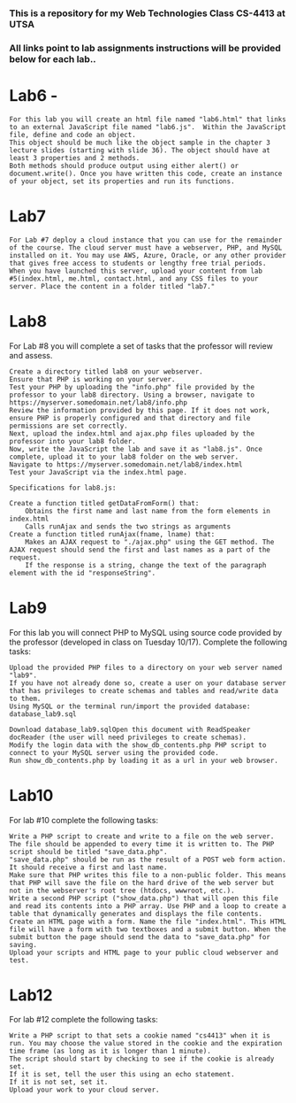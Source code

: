 ### This is a repository for my Web Technologies Class CS-4413 at UTSA
### All links point to lab assignments instructions will be provided below for each lab..

# Lab6 -
    For this lab you will create an html file named "lab6.html" that links to an external JavaScript file named "lab6.js".  Within the JavaScript file, define and code an object. 
    This object should be much like the object sample in the chapter 3 lecture slides (starting with slide 36). The object should have at least 3 properties and 2 methods. 
    Both methods should produce output using either alert() or document.write(). Once you have written this code, create an instance of your object, set its properties and run its functions.


# Lab7
    For Lab #7 deploy a cloud instance that you can use for the remainder of the course. The cloud server must have a webserver, PHP, and MySQL installed on it. You may use AWS, Azure, Oracle, or any other provider that gives free access to students or lengthy free trial periods. 
    When you have launched this server, upload your content from lab #5(index.html, me.html, contact.html, and any CSS files to your server. Place the content in a folder titled "lab7."



# Lab8
For Lab #8 you will complete a set of tasks that the professor will review and assess. 

    Create a directory titled lab8 on your webserver.
    Ensure that PHP is working on your server.
    Test your PHP by uploading the "info.php" file provided by the professor to your lab8 directory. Using a browser, navigate to https://myserver.somedomain.net/lab8/info.php 
    Review the information provided by this page. If it does not work, ensure PHP is properly configured and that directory and file permissions are set correctly.
    Next, upload the index.html and ajax.php files uploaded by the professor into your lab8 folder.
    Now, write the JavaScript the lab and save it as "lab8.js". Once complete, upload it to your lab8 folder on the web server. 
    Navigate to https://myserver.somedomain.net/lab8/index.html
    Test your JavaScript via the index.html page.

    Specifications for lab8.js:

    Create a function titled getDataFromForm() that:
        Obtains the first name and last name from the form elements in index.html
        Calls runAjax and sends the two strings as arguments
    Create a function titled runAjax(fname, lname) that:
        Makes an AJAX request to "./ajax.php" using the GET method. The AJAX request should send the first and last names as a part of the request.
        If the response is a string, change the text of the paragraph element with the id "responseString".



# Lab9
For this lab you will connect PHP to MySQL using source code provided by the professor (developed in class on Tuesday 10/17). Complete the following tasks:

    Upload the provided PHP files to a directory on your web server named "lab9".
    If you have not already done so, create a user on your database server that has privileges to create schemas and tables and read/write data to them.
    Using MySQL or the terminal run/import the provided database: database_lab9.sql 
    
    Download database_lab9.sqlOpen this document with ReadSpeaker docReader (the user will need privileges to create schemas).
    Modify the login data with the show_db_contents.php PHP script to connect to your MySQL server using the provided code. 
    Run show_db_contents.php by loading it as a url in your web browser.



# Lab10
For lab #10 complete the following tasks:

    Write a PHP script to create and write to a file on the web server. The file should be appended to every time it is written to. The PHP script should be titled "save_data.php".
    "save_data.php" should be run as the result of a POST web form action. It should receive a first and last name.
    Make sure that PHP writes this file to a non-public folder. This means that PHP will save the file on the hard drive of the web server but not in the webserver's root tree (htdocs, wwwroot, etc.).
    Write a second PHP script ("show_data.php") that will open this file and read its contents into a PHP array. Use PHP and a loop to create a table that dynamically generates and displays the file contents.
    Create an HTML page with a form. Name the file "index.html". This HTML file will have a form with two textboxes and a submit button. When the submit button the page should send the data to "save_data.php" for saving.
    Upload your scripts and HTML page to your public cloud webserver and test.



# Lab12
For lab #12 complete the following tasks:

    Write a PHP script to that sets a cookie named "cs4413" when it is run. You may choose the value stored in the cookie and the expiration time frame (as long as it is longer than 1 minute).
    The script should start by checking to see if the cookie is already set.
    If it is set, tell the user this using an echo statement.
    If it is not set, set it.
    Upload your work to your cloud server.
